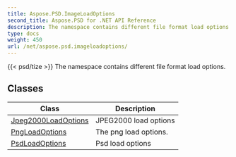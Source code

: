 ```yaml
---
title: Aspose.PSD.ImageLoadOptions
second_title: Aspose.PSD for .NET API Reference
description: The namespace contains different file format load options
type: docs
weight: 450
url: /net/aspose.psd.imageloadoptions/
---
```

{{< psd/tize >}}
The namespace contains different file format load options.

## Classes

| Class | Description |
| --- | --- |
| [Jpeg2000LoadOptions](./jpeg2000loadoptions/) | JPEG2000 load options |
| [PngLoadOptions](./pngloadoptions/) | The png load options. |
| [PsdLoadOptions](./psdloadoptions/) | Psd load options |


